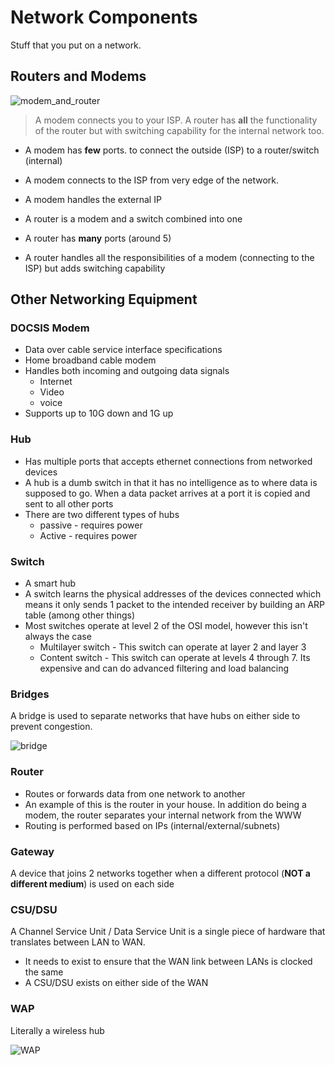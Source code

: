 # Network Components

Stuff that you put on a network.

## Routers and Modems

![modem_and_router](/media/modem_and_router.png)

> A modem connects you to your ISP. A router has **all** the functionality of the router but with switching capability for the internal network too.

* A modem has **few** ports. to connect the outside (ISP) to a router/switch (internal)
* A modem connects to the ISP from very edge of the network.
* A modem handles the external IP

* A router is a modem and a switch combined into one
* A router has **many** ports (around 5)
* A router handles all the responsibilities of a modem (connecting to the ISP) but adds switching capability

## Other Networking Equipment

### DOCSIS Modem

* Data over cable service interface specifications
* Home broadband cable modem
* Handles both incoming and outgoing data signals
  * Internet
  * Video
  * voice
* Supports up to 10G down and 1G up

### Hub

* Has multiple ports that accepts ethernet connections from networked devices
* A hub is a dumb switch in that it has no intelligence as to where data is supposed to go. When a data packet arrives at a port it is copied and sent to all other ports
* There are two different types of hubs
  * passive - requires power
  * Active - requires power

### Switch

* A smart hub
* A switch learns the physical addresses of the devices connected which means it only sends 1 packet to the intended receiver by building an ARP table (among other things)
* Most switches operate at level 2 of the OSI model, however this isn't always the case
  * Multilayer switch - This switch can operate at layer 2 and layer 3
  * Content switch - This switch can operate at levels 4 through 7. Its expensive and can do advanced filtering and load balancing

### Bridges

A bridge is used to separate networks that have hubs on either side to prevent congestion.

![bridge](/media/bridge.png)

### Router

* Routes or forwards data from one network to another
* An example of this is the router in your house. In addition do being a modem, the router separates your internal network from the WWW
* Routing is performed based on IPs (internal/external/subnets)

### Gateway

A device that joins 2 networks together when a different protocol (**NOT a different medium**) is used on each side

### CSU/DSU

A Channel Service Unit / Data Service Unit is a single piece of hardware that translates between LAN to WAN.

* It needs to exist to ensure that the WAN link between LANs is clocked the same
* A CSU/DSU exists on either side of the WAN

### WAP

Literally a wireless hub

![WAP](/media/WAP.png)
